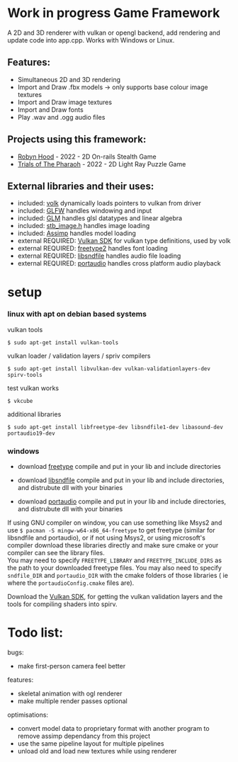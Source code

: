 # Work in progress Game Framework
A 2D and 3D renderer with vulkan or opengl backend, add rendering and update code into app.cpp. Works with Windows or Linux.

## Features:

* Simultaneous 2D and 3D rendering
* Import and Draw .fbx models -> only supports base colour image textures
* Import and Draw image textures 
* Import and Draw fonts
* Play .wav and .ogg audio files

## Projects using this framework:
* [Robyn Hood](https://github.com/NoamZeise/Robyn-Hood) - 2022 - 2D On-rails Stealth Game
* [Trials of The Pharaoh](https://github.com/NoamZeise/TrailsOfThePharaoh) - 2022 - 2D Light Ray Puzzle Game

## External libraries and their uses:

* included: [volk](https://github.com/zeux/volk) dynamically loads pointers to vulkan from driver
* included: [GLFW](https://www.glfw.org/) handles windowing and input
* included: [GLM](https://github.com/g-truc/glm) handles glsl datatypes and linear algebra
* included: [stb_image.h](https://github.com/nothings/stb) handles image loading
* included:   [Assimp](https://github.com/assimp/assimp) handles model loading
* external REQUIRED:   [Vulkan SDK](https://vulkan.lunarg.com/) for vulkan type definitions, used by volk
* external REQUIRED:   [freetype2](https://freetype.org/) handles font loading
* external REQUIRED:   [libsndfile](https://github.com/libsndfile/libsndfile) handles audio file loading
* external REQUIRED:   [portaudio](http://www.portaudio.com/) handles cross platform audio playback


# setup

### linux with apt on debian based systems
vulkan tools
```
$ sudo apt-get install vulkan-tools
```
vulkan loader / validation layers / spriv compilers
```
$ sudo apt-get install libvulkan-dev vulkan-validationlayers-dev spirv-tools
```
test vulkan works
```
$ vkcube
```
additional libraries
```
$ sudo apt-get install libfreetype-dev libsndfile1-dev libasound-dev portaudio19-dev
```

### windows

* download [freetype](https://freetype.org/download.html) compile and put in your lib and include directories

* download [libsndfile](http://www.mega-nerd.com/libsndfile/#Download) compile and put in your lib and include directories, and distrubute dll with your binaries

* download [portaudio](http://files.portaudio.com/docs/v19-doxydocs/compile_windows.html) compile and put in your lib and include directories, and distrubute dll with your binaries


If using GNU compiler on window, you can use something like Msys2 and use `$ pacman -S mingw-w64-x86_64-freetype` to get freetype (similar for libsndfile and portaudio), or if not using Msys2, or using microsoft's compiler download these libraries directly and make sure cmake or your compiler can see the library files.  
You may need to specify `FREETYPE_LIBRARY` and `FREETYPE_INCLUDE_DIRS` as the path to your downloaded freetype files. 
You may also need to specify `sndfile_DIR` and `portaudio_DIR` with the cmake folders of those libraries ( ie where the `portaudioConfig.cmake` files are).

Download the [Vulkan SDK](https://www.lunarg.com/vulkan-sdk/), for getting the vulkan validation layers and the tools for compiling shaders into spirv.

# Todo list:
bugs:
* make first-person camera feel better

features:
* skeletal animation with ogl renderer
* make multiple render passes optional

optimisations:
* convert model data to proprietary format with another program to remove assimp dependancy from this project
* use the same pipeline layout for multiple pipelines
* unload old and load new textures while using renderer
